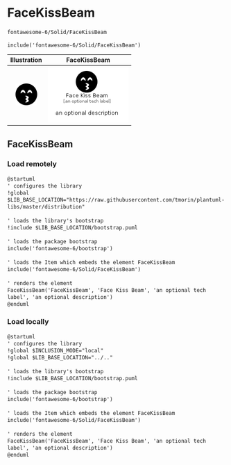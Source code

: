 # FaceKissBeam


```text
fontawesome-6/Solid/FaceKissBeam
```

```text
include('fontawesome-6/Solid/FaceKissBeam')
```



| Illustration | FaceKissBeam |
| :---: | :---: |
| ![illustration for Illustration](../../fontawesome-6/Solid/FaceKissBeam.png) | ![illustration for FaceKissBeam](../../fontawesome-6/Solid/FaceKissBeam.Local.png) |




## FaceKissBeam

### Load remotely
```plantuml
@startuml
' configures the library
!global $LIB_BASE_LOCATION="https://raw.githubusercontent.com/tmorin/plantuml-libs/master/distribution"

' loads the library's bootstrap
!include $LIB_BASE_LOCATION/bootstrap.puml

' loads the package bootstrap
include('fontawesome-6/bootstrap')

' loads the Item which embeds the element FaceKissBeam
include('fontawesome-6/Solid/FaceKissBeam')

' renders the element
FaceKissBeam('FaceKissBeam', 'Face Kiss Beam', 'an optional tech label', 'an optional description')
@enduml
```

### Load locally
```plantuml
@startuml
' configures the library
!global $INCLUSION_MODE="local"
!global $LIB_BASE_LOCATION="../.."

' loads the library's bootstrap
!include $LIB_BASE_LOCATION/bootstrap.puml

' loads the package bootstrap
include('fontawesome-6/bootstrap')

' loads the Item which embeds the element FaceKissBeam
include('fontawesome-6/Solid/FaceKissBeam')

' renders the element
FaceKissBeam('FaceKissBeam', 'Face Kiss Beam', 'an optional tech label', 'an optional description')
@enduml
```


